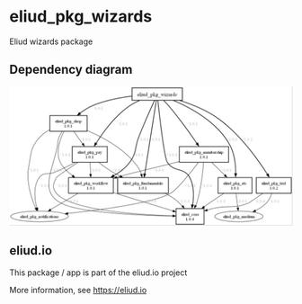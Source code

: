# eliud_pkg_wizards

Eliud wizards package

## Dependency diagram

![Dependency diagram](https://github.com/eliudio/eliud_pkg_wizards/raw/main/depends.jpg)

## eliud.io

This package / app is part of the eliud.io project

More information, see https://eliud.io

